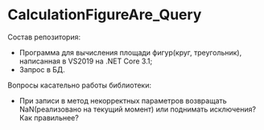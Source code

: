 # CalculationFigureAre_Query
Состав репозитория:
  - Программа для вычисления площади фигур(круг, треугольник), написанная в VS2019 на .NET Core 3.1;
  - Запрос в БД.

Вопросы касательно работы библиотеки:
  - При записи в метод некорректных параметров возвращать NaN(реализовано на текущий момент) или поднимать исключения? Как правильнее?
